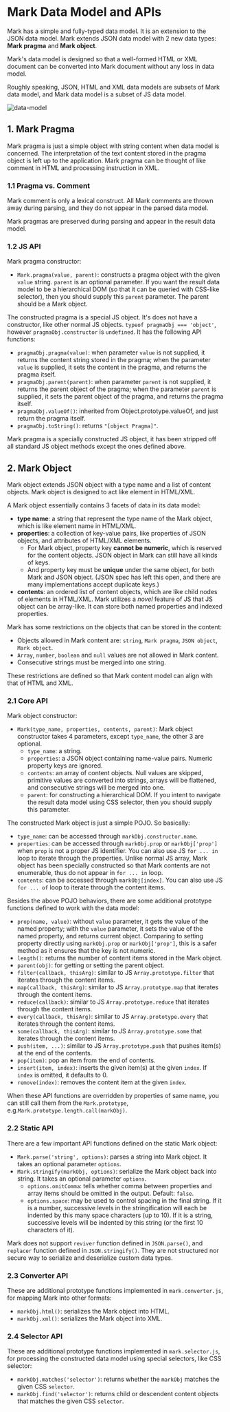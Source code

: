 # Mark Data Model and APIs

Mark has a simple and fully-typed data model. It is an extension to the JSON data model. Mark extends JSON data model with 2 new data types: **Mark pragma** and **Mark object**.

Mark's data model is designed so that a well-formed HTML or XML document can be converted into Mark document without any loss in data model.

Roughly speaking, JSON, HTML and XML data models are subsets of Mark data model, and Mark data model is a subset of JS data model.

![data-model](https://mark.js.org/data-model.png)

## 1. Mark Pragma

Mark pragma is just a simple object with string content when data model is concerned. The interpretation of the text content stored in the pragma object is left up to the application. Mark pragma can be thought of like comment in HTML and processing instruction in XML.

### 1.1 Pragma vs. Comment

Mark comment is only a lexical construct. All Mark comments are thrown away during parsing, and they do not appear in the parsed data model.

Mark pragmas are preserved during parsing and appear in the result data model.

### 1.2 JS API

Mark pragma constructor:

- `Mark.pragma(value, parent)`: constructs a pragma object with the given `value` string. `parent` is an optional parameter. If you want the result data model to be a hierarchical DOM (so that it can be queried with CSS-like selector), then you should supply this `parent` parameter. The parent should be a Mark object.

The constructed pragma is a special JS object. It's does not have a constructor, like other normal JS objects. `typeof pragmaObj === 'object'`, however `pragmaObj.constructor` is `undefined`. It has the following API functions:

- `pragmaObj.pragma(value)`: when parameter `value` is not supplied, it returns the content string stored in the pragma; when the parameter `value` is supplied, it sets the content in the pragma, and returns the pragma itself.
- `pragmaObj.parent(parent)`:  when parameter `parent` is not supplied, it returns the parent object of the pragma; when the parameter `parent` is supplied, it sets the parent object of the pragma, and returns the pragma itself.
- `pragmaObj.valueOf()`: inherited from Object.prototype.valueOf, and just return the pragma itself.
- `pragmaObj.toString()`: returns `"[object Pragma]"`.

Mark pragma is a specially constructed JS object, it has been stripped off all standard JS object methods except the ones defined above.

## 2. Mark Object

Mark object extends JSON object with a type name and a list of content objects. Mark object is designed to act like element in HTML/XML.

A Mark object essentially contains 3 facets of data in its data model:

- **type name**: a string that represent the type name of the Mark object, which is like element name in HTML/XML. 
- **properties**: a collection of key-value pairs, like properties of JSON objects, and attributes of HTML/XML elements. 
  - For Mark object, property key **cannot be numeric**, which is reserved for the content objects. JSON object in Mark can still have all kinds of keys.
  - And property key must be **unique** under the same object, for both Mark and JSON object. (JSON spec has left this open, and there are many implementations accept duplicate keys.)
- **contents**: an ordered list of content objects, which are like child nodes of elements in HTML/XML. Mark utilizes a *novel* feature of JS that JS object can be array-like. It can store both named properties and indexed properties.

Mark has some restrictions on the objects that can be stored in the content:

- Objects allowed in Mark content are: `string`, `Mark pragma`, `JSON object`, `Mark object`.
- `Array`, `number`, `boolean` and `null` values are not allowed in Mark content.
- Consecutive strings must be merged into one string.

These restrictions are defined so that Mark content model can align with that of HTML and XML.

### 2.1 Core API

Mark object constructor:

- `Mark(type_name, properties, contents, parent)`: Mark object constructor takes 4 parameters, except `type_name`, the other 3 are optional.
  - `type_name`: a string.
  - `properties`: a JSON object containing name-value pairs. Numeric property keys are ignored.
  - `contents`: an array of content objects. Null values are skipped, primitive values are converted into strings, arrays will be flattened, and consecutive strings will be merged into one.
  - `parent`: for constructing a hierarchical DOM. If you intent to navigate the result data model using CSS selector, then you should supply this parameter.

The constructed Mark object is just a simple POJO. So basically:

- `type_name`: can be accessed through `markObj.constructor.name`.
- `properties`: can be accessed through `markObj.prop` or `markObj['prop']` when `prop` is not a proper JS identifier. You can also use JS `for ... in` loop to iterate through the properties. Unlike normal JS array, Mark object has been specially constructed so that Mark contents are not enumerable, thus do not appear in `for ... in` loop.
- `contents`: can be accessed through `markObj[index]`. You can also use JS `for ... of` loop to iterate through the content items.

Besides the above POJO behaviors, there are some additional prototype functions defined to work with the data model:

- `prop(name, value)`: without `value` parameter, it gets the value of the named property; with the `value` parameter, it sets the value of the named property, and returns current object. Comparing to setting property directly using `markObj.prop` or `markObj['prop']`, this is a safer method as it ensures that the key is not numeric.
- `length()`: returns the number of content items stored in the Mark object.
- `parent(obj)`: for getting or setting the parent object.
- `filter(callback, thisArg)`: similar to JS `Array.prototype.filter` that iterates through the content items.
- `map(callback, thisArg)`: similar to JS `Array.prototype.map` that iterates through the content items.
- `reduce(callback)`: similar to JS `Array.prototype.reduce` that iterates through the content items.
- `every(callback, thisArg)`: similar to JS `Array.prototype.every` that iterates through the content items.
- `some(callback, thisArg)`: similar to JS `Array.prototype.some` that iterates through the content items.
- `push(item, ...)`: similar to JS `Array.prototype.push` that pushes item(s) at the end of the contents.
- `pop(item)`: pop an item from the end of contents.
- `insert(item, index)`: inserts the given item(s) at the given `index`. If `index` is omitted, it defaults to 0.
- `remove(index)`: removes the content item at the given `index`.

When these API functions are overridden by properties of same name, you can still call them from the `Mark.prototype`, e.g.`Mark.prototype.length.call(markObj)`.

### 2.2 Static API

There are a few important API functions defined on the static Mark object:

- `Mark.parse('string', options)`: parses a string into Mark object. It takes an optional parameter `options`.
- `Mark.stringify(markObj, options)`: serialize the Mark object back into string. It takes an optional parameter `options`.
  - `options.omitComma`: tells whether comma between properties and array items should be omitted in the output. Default: `false`.
  - `options.space`: may be used to control spacing in the final string. If it is a number, successive levels in the stringification will each be indented by this many space characters (up to 10). If it is a string, successive levels will be indented by this string (or the first 10 characters of it).

Mark does not support `reviver` function defined in `JSON.parse()`, and `replacer` function defined in `JSON.stringify()`. They are not structured nor secure way to serialize and deserialize custom data types.

### 2.3 Converter API

These are additional prototype functions implemented in `mark.converter.js`, for mapping Mark into other formats:

- `markObj.html()`: serializes the Mark object into HTML.
- `markObj.xml()`: serializes the Mark object into XML.

### 2.4 Selector API

These are additional prototype functions implemented in `mark.selector.js`, for processing the constructed data model using special selectors, like CSS selector:

- `markObj.matches('selector')`: returns whether the `markObj` matches the given CSS `selector`.
- `markObj.find('selector')`: returns child or descendent content objects that matches the given CSS `selector`.



